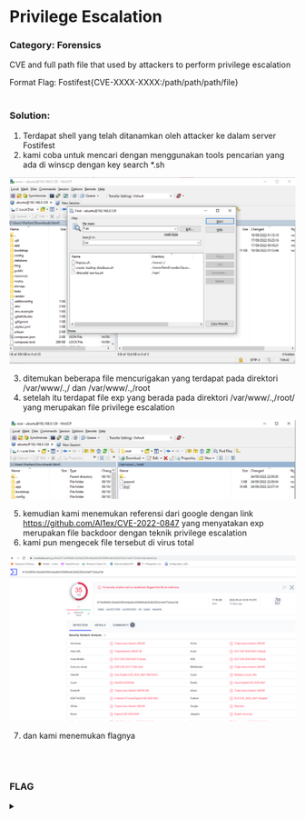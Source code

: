 # Privilege Escalation

### Category: Forensics

CVE and full path file that used by attackers to perform privilege escalation

Format Flag: Fostifest{CVE-XXXX-XXXX:/path/path/path/file}<br><br>

### Solution:

1. Terdapat shell yang telah ditanamkan oleh attacker ke dalam server Fostifest
2. kami coba untuk mencari dengan menggunakan tools pencarian yang ada di winscp dengan key search \*.sh

![](/media/fosti-pe1.png)

3. ditemukan beberapa file mencurigakan yang terdapat pada direktori /var/www/.,/ dan /var/www/.,/root
4. setelah itu terdapat file exp yang berada pada direktori /var/www/.,/root/ yang merupakan file privilege escalation

![](/media/fosti-pe2.png)

5. kemudian kami menemukan referensi dari google dengan link https://github.com/Al1ex/CVE-2022-0847 yang menyatakan exp merupakan file backdoor dengan teknik privilege escalation
6. kami pun mengecek file tersebut di virus total

![](/media/fosti-pe3.png)

7. dan kami menemukan flagnya

<br>
<br>

### FLAG

<details>
  <summary></summary>
  
Fostifest{CVE-2022-0847:/var/www/.,/root/exp}
</details>
